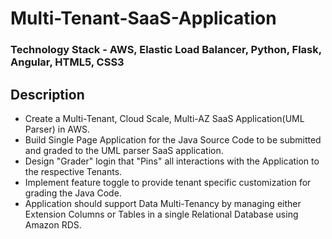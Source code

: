 # Multi-Tenant-SaaS-Application
### Technology Stack - AWS, Elastic Load Balancer, Python, Flask, Angular, HTML5, CSS3 

## Description
* Create a Multi-Tenant, Cloud Scale, Multi-AZ SaaS Application(UML Parser) in AWS.
* Build Single Page Application for the Java Source Code to be submitted and graded to the UML parser SaaS application.
* Design "Grader" login that "Pins" all interactions with the Application to the respective Tenants.
* Implement feature toggle to provide tenant specific customization for grading the Java Code.
* Application should support Data Multi-Tenancy by managing either Extension Columns or Tables in a single Relational Database using Amazon RDS.
